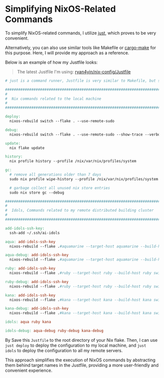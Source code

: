 # Simplifying NixOS-Related Commands

To simplify NixOS-related commands, I utilize [just](https://github.com/casey/just), which proves to be very convenient.

Alternatively, you can also use similar tools like Makefile or [cargo-make](https://github.com/sagiegurari/cargo-make) for this purpose. Here, I will provide my approach as a reference.

Below is an example of how my Justfile looks:

> The latest Justfile I'm using: [ryan4yin/nix-config/Justfile](https://github.com/ryan4yin/nix-config/blob/main/Justfile)

```Makefile
# just is a command runner, Justfile is very similar to Makefile, but simpler.

############################################################################
#
#  Nix commands related to the local machine
#
############################################################################

deploy:
  nixos-rebuild switch --flake . --use-remote-sudo

debug:
  nixos-rebuild switch --flake . --use-remote-sudo --show-trace --verbose

update:
  nix flake update

history:
  nix profile history --profile /nix/var/nix/profiles/system

gc:
  # remove all generations older than 7 days
  sudo nix profile wipe-history --profile /nix/var/nix/profiles/system  --older-than 7d

  # garbage collect all unused nix store entries
  sudo nix store gc --debug

############################################################################
#
#  Idols, Commands related to my remote distributed building cluster
#
############################################################################

add-idols-ssh-key:
  ssh-add ~/.ssh/ai-idols

aqua: add-idols-ssh-key
  nixos-rebuild --flake .#aquamarine --target-host aquamarine --build-host aquamarine switch --use-remote-sudo

aqua-debug: add-idols-ssh-key
  nixos-rebuild --flake .#aquamarine --target-host aquamarine --build-host aquamarine switch --use-remote-sudo --show-trace --verbose

ruby: add-idols-ssh-key
  nixos-rebuild --flake .#ruby --target-host ruby --build-host ruby switch --use-remote-sudo

ruby-debug: add-idols-ssh-key
  nixos-rebuild --flake .#ruby --target-host ruby --build-host ruby switch --use-remote-sudo --show-trace --verbose

kana: add-idols-ssh-key
  nixos-rebuild --flake .#kana --target-host kana --build-host kana switch --use-remote-sudo

kana-debug: add-idols-ssh-key
  nixos-rebuild --flake .#kana --target-host kana --build-host kana switch --use-remote-sudo --show-trace --verbose

idols: aqua ruby kana

idols-debug: aqua-debug ruby-debug kana-debug
```


By Save this `Justfile` to the root directory of your Nix flake. Then, I can use `just deploy` to deploy the configuration to my local machine, and `just idols` to deploy the configuration to all my remote servers.

This approach simplifies the execution of NixOS commands by abstracting them behind target names in the Justfile, providing a more user-friendly and convenient experience.
